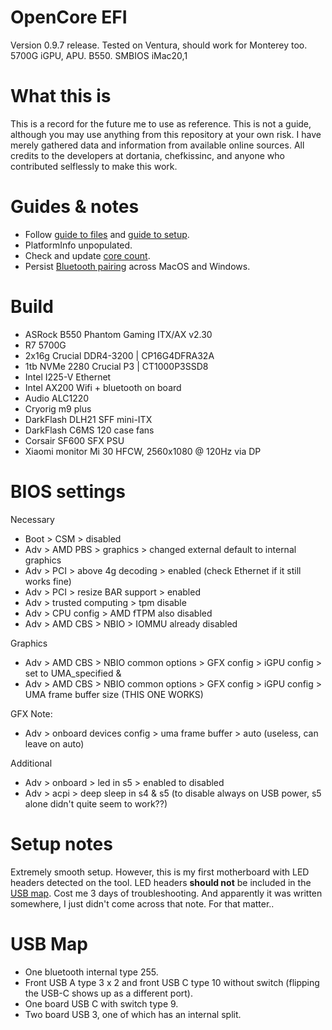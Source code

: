 # OpenCore EFI
Version 0.9.7 release. Tested on Ventura, should work for Monterey too. 5700G iGPU, APU. B550. SMBIOS iMac20,1

# What this is
This is a record for the future me to use as reference. 
This is not a guide, although you may use anything from this repository at your own risk. I have merely gathered data and information from available online sources. All credits to the developers at dortania, chefkissinc, and anyone who contributed selflessly to make this work.

# Guides & notes
- Follow [guide to files](https://chefkissinc.github.io/guide) and [guide to setup](https://dortania.github.io/OpenCore-Install-Guide/).
- PlatformInfo unpopulated.
- Check and update [core count](https://github.com/AMD-OSX/AMD_Vanilla).
- Persist [Bluetooth pairing](https://www.reddit.com/r/hackintosh/comments/p5ost3/macos_monterey_and_windows_bluetooth_pairing/) across MacOS and Windows.

# Build
- ASRock B550 Phantom Gaming ITX/AX v2.30
- R7 5700G
- 2x16g Crucial DDR4-3200 | CP16G4DFRA32A
- 1tb NVMe 2280 Crucial P3 | CT1000P3SSD8
- Intel I225-V Ethernet
- Intel AX200 Wifi + bluetooth on board
- Audio ALC1220
- Cryorig m9 plus
- DarkFlash DLH21 SFF mini-ITX
- DarkFlash C6MS 120 case fans
- Corsair SF600 SFX PSU
- Xiaomi monitor Mi 30 HFCW, 2560x1080 @ 120Hz via DP

# BIOS settings
Necessary
- Boot > CSM > disabled
- Adv > AMD PBS > graphics > changed external default to internal graphics
- Adv > PCI > above 4g decoding > enabled (check Ethernet if it still works fine)
- Adv > PCI > resize BAR support > enabled
- Adv > trusted computing > tpm disable
- Adv > CPU config > AMD fTPM also disabled
- Adv > AMD CBS > NBIO > IOMMU already disabled

Graphics
- Adv > AMD CBS > NBIO common options > GFX config > iGPU config > set to UMA_specified &
- Adv > AMD CBS > NBIO common options > GFX config > iGPU config > UMA frame buffer size (THIS ONE WORKS)

GFX Note:
- Adv > onboard devices config > uma frame buffer > auto (useless, can leave on auto)

Additional
- Adv > onboard > led in s5 > enabled to disabled
- Adv > acpi > deep sleep in s4 & s5 (to disable always on USB power, s5 alone didn't quite seem to work??)

# Setup notes
Extremely smooth setup.
However, this is my first motherboard with LED headers detected on the tool. LED headers **should not** be included in the [USB map](https://github.com/corpnewt/USBMap). Cost me 3 days of troubleshooting. And apparently it was written somewhere, I just didn't come across that note. For that matter..

# USB Map
- One bluetooth internal type 255.
- Front USB A type 3 x 2 and front USB C type 10 without switch (flipping the USB-C shows up as a different port).
- One board USB C with switch type 9.
- Two board USB 3, one of which has an internal split.
